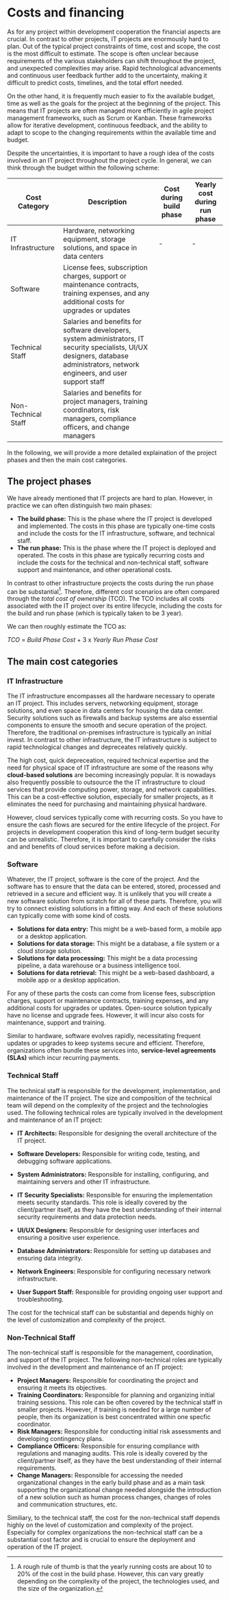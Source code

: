 # Costs and financing

As for any project within development cooperation the financial aspects are crucial. In contrast to other projects, IT projects are enormously hard to plan. Out of the typical project constraints of time, cost and scope, the cost is the most difficult to estimate. The scope is often unclear because requirements of the various stakeholders can shift throughout the project, and unexpected complexities may arise. Rapid technological advancements and continuous user feedback further add to the uncertainty, making it difficult to predict costs, timelines, and the total effort needed.

On the other hand, it is frequently much easier to fix the available budget, time as well as the goals for the project at the beginning of the project. This means that IT projects are often managed more efficiently in agile project management frameworks, such as Scrum or Kanban. These frameworks allow for iterative development, continuous feedback, and the ability to adapt to scope to the changing requirements within the available time and budget.

Despite the uncertainties, it is important to have a rough idea of the costs involved in an IT project throughout the project cycle. In general, we can think through the budget within the following scheme:

| Cost Category       | Description                                                                                                                                                                        | Cost during build phase | Yearly cost during run phase |
| ------------------- | ---------------------------------------------------------------------------------------------------------------------------------------------------------------------------------- | ----------------------- | ---------------------------- |
| IT Infrastructure   | Hardware, networking equipment, storage solutions, and space in data centers                                                                                                       | -                       | -                            |
| Software            | License fees, subscription charges, support or maintenance contracts, training expenses, and any additional costs for upgrades or updates                                          |                         |                              |
| Technical Staff     | Salaries and benefits for software developers, system administrators, IT security specialists, UI/UX designers, database administrators, network engineers, and user support staff |                         |                              |
| Non-Technical Staff | Salaries and benefits for project managers, training coordinators, risk managers, compliance officers, and change managers                                                         |                         |                              |

In the following, we will provide a more detailed explaination of the project phases and then the main cost categories.

## The project phases

We have already mentioned that IT projects are hard to plan. However, in practice we can often distinguish two main phases:

- **The build phase:** This is the phase where the IT project is developed and implemented. The costs in this phase are typically one-time costs and include the costs for the IT infrastructure, software, and technical staff.
- **The run phase:** This is the phase where the IT project is deployed and operated. The costs in this phase are typically recurring costs and include the costs for the technical and non-technical staff, software support and maintenance, and other operational costs.

In contrast to other infrastructure projects the costs during the run phase can be substantial[^1]. Therefore, different cost scenarios are often compared through the _total cost of ownership_ (TCO). The TCO includes all costs associated with the IT project over its entire lifecycle, including the costs for the build and run phase (which is typically taken to be 3 year).

[^1]: A rough rule of thumb is that the yearly running costs are about 10 to 20% of the cost in the build phase. However, this can vary greatly depending on the complexity of the project, the technologies used, and the size of the organization.

We can then roughly estimate the TCO as:

_TCO_ = _Build Phase Cost_ + 3 x _Yearly Run Phase Cost_

## The main cost categories

### IT Infrastructure

The IT infrastructure encompasses all the hardware necessary to operate an IT project. This includes servers, networking equipment, storage solutions, and even space in data centers for housing the data center. Security solutions such as firewalls and backup systems are also essential components to ensure the smooth and secure operation of the project. Therefore, the traditional on-premises infrastructure is typically an initial invest. In contrast to other infrastructure, the IT infrastructure is subject to rapid technological changes and depreceates relatively quickly.

The high cost, quick depreceation, required technical expertise and the need for physical space of IT infrastructure are some of the reasons why **cloud-based solutions** are becoming increasingly popular. It is nowadays also frequently possible to outsource the the IT infrastructure to cloud services that provide computing power, storage, and network capabilities. This can be a cost-effective solution, especially for smaller projects, as it eliminates the need for purchasing and maintaining physical hardware.

However, cloud services typically come with recurring costs. So you have to ensure the cash flows are secured for the entire lifecycle of the project. For projects in development cooperation this kind of long-term budget security can be unrealistic. Therefore, it is important to carefully consider the risks and and benefits of cloud services before making a decision.

### Software

Whatever, the IT project, software is the core of the project. And the software has to ensure that the data can be entered, stored, processed and retrieved in a secure and efficient way. It is unlikely that you will create a new software solution from scratch for all of these parts. Therefore, you will try to connect existing solutions in a fitting way. And each of these solutions can typically come with some kind of costs.

- **Solutions for data entry:** This might be a web-based form, a mobile app or a desktop application.
- **Solutions for data storage:** This might be a database, a file system or a cloud storage solution.
- **Solutions for data processing:** This might be a data processing pipeline, a data warehouse or a business intelligence tool.
- **Solutions for data retrieval:** This might be a web-based dashboard, a mobile app or a desktop application.

For any of these parts the costs can come from license fees, subscription charges, support or maintenance contracts, training expenses, and any additional costs for upgrades or updates. Open-source solution typically have no license and upgrade fees. However, it will incur also costs for maintenance, support and training.

Similar to hardware, software evolves rapidly, necessitating frequent updates or upgrades to keep systems secure and efficient. Therefore, organizations often bundle these services into, **service-level agreements (SLAs)** which incur recurring payments.

### Technical Staff

The technical staff is responsible for the development, implementation, and maintenance of the IT project. The size and composition of the technical team will depend on the complexity of the project and the technologies used. The following technical roles are typically involved in the development and maintenance of an IT project:

- **IT Architects:** Responsible for designing the overall architecture of the IT project.
- **Software Developers:** Responsible for writing code, testing, and debugging software applications.
- **System Administrators:** Responsible for installing, configuring, and maintaining servers and other IT infrastructure.
- **IT Security Specialists:** Responsible for ensuring the implementation meets security standards. This role is ideally covered by the client/partner itself, as they have the best understanding of their internal security requirements and data protection needs.

- **UI/UX Designers:** Responsible for designing user interfaces and ensuring a positive user experience.
- **Database Administrators:** Responsible for setting up databases and ensuring data integrity.
- **Network Engineers:** Responsible for configuring necessary network infrastructure.
- **User Support Staff:** Responsible for providing ongoing user support and troubleshooting.

The cost for the technical staff can be substantial and depends highly on the level of customization and complexity of the project.

### Non-Technical Staff

The non-technical staff is responsible for the management, coordination, and support of the IT project. The following non-technical roles are typically involved in the development and maintenance of an IT project:

- **Project Managers:** Responsible for coordinating the project and ensuring it meets its objectives.
- **Training Coordinators:** Responsible for planning and organizing initial training sessions. This role can be often covered by the technical staff in smaller projects. However, if training is needed for a large number of people, then its organization is best concentrated within one specfic coordinator.
- **Risk Managers:** Responsible for conducting initial risk assessments and developing contingency plans.
- **Compliance Officers:** Responsible for ensuring compliance with regulations and managing audits. This role is ideally covered by the client/partner itself, as they have the best understanding of their internal requirements.
- **Change Managers:** Responsible for accessing the needed organizational changes in the early build phase and as a main task supporting the organizational change needed alongside the introduction of a new solution such as human process changes, changes of roles and communication structures, etc.

Similiary, to the technical staff, the cost for the non-technical staff depends highly on the level of customization and complexity of the project. Especially for complex organizations the non-technical staff can be a substantial cost factor and is crucial to ensure the deployment and operation of the IT project.

